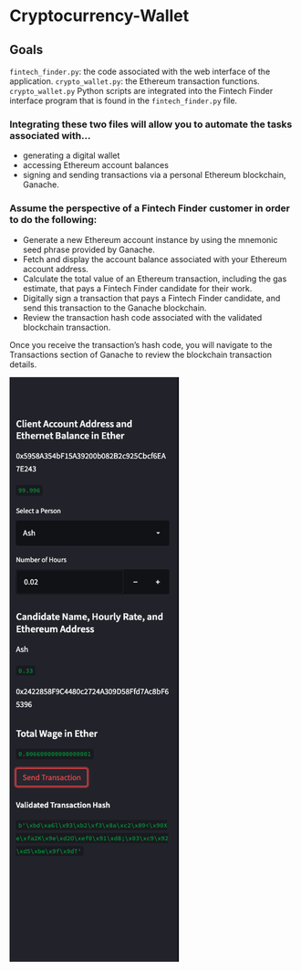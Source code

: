 # Cryptocurrency-Wallet

## Goals
`fintech_finder.py`: the code associated with the web interface of the application.
`crypto_wallet.py`: the Ethereum transaction functions. `crypto_wallet.py` Python scripts are integrated into the Fintech Finder interface program that is found in the `fintech_finder.py` file.

### Integrating these two files will allow you to automate the tasks associated with...
* generating a digital wallet
* accessing Ethereum account balances
* signing and sending transactions via a personal Ethereum blockchain, Ganache.

### Assume the perspective of a Fintech Finder customer in order to do the following:
* Generate a new Ethereum account instance by using the mnemonic seed phrase provided by Ganache.
* Fetch and display the account balance associated with your Ethereum account address.
* Calculate the total value of an Ethereum transaction, including the gas estimate, that pays a Fintech Finder candidate for their work.
* Digitally sign a transaction that pays a Fintech Finder candidate, and send this transaction to the Ganache blockchain.
* Review the transaction hash code associated with the validated blockchain transaction.

Once you receive the transaction’s hash code, you will navigate to the Transactions section of Ganache to review the blockchain transaction details.

![ScreenShot](screenshot.png)